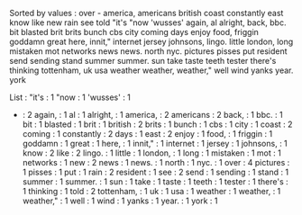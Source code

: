 Sorted by values :
over - america, americans british coast constantly east know like new rain see told "it's "now 'wusses' again, al alright, back, bbc. bit blasted brit brits bunch cbs city coming days enjoy food, friggin goddamn great here, innit," internet jersey johnsons, lingo. little london, long mistaken mot networks news news. north nyc. pictures pisses put resident send sending stand summer summer. sun take taste teeth tester there's thinking tottenham, uk usa weather weather, weather," well wind yanks year. york 

List :
"it's : 1
"now : 1
'wusses' : 1
- : 2
again, : 1
al : 1
alright, : 1
america, : 2
americans : 2
back, : 1
bbc. : 1
bit : 1
blasted : 1
brit : 1
british : 2
brits : 1
bunch : 1
cbs : 1
city : 1
coast : 2
coming : 1
constantly : 2
days : 1
east : 2
enjoy : 1
food, : 1
friggin : 1
goddamn : 1
great : 1
here, : 1
innit," : 1
internet : 1
jersey : 1
johnsons, : 1
know : 2
like : 2
lingo. : 1
little : 1
london, : 1
long : 1
mistaken : 1
mot : 1
networks : 1
new : 2
news : 1
news. : 1
north : 1
nyc. : 1
over : 4
pictures : 1
pisses : 1
put : 1
rain : 2
resident : 1
see : 2
send : 1
sending : 1
stand : 1
summer : 1
summer. : 1
sun : 1
take : 1
taste : 1
teeth : 1
tester : 1
there's : 1
thinking : 1
told : 2
tottenham, : 1
uk : 1
usa : 1
weather : 1
weather, : 1
weather," : 1
well : 1
wind : 1
yanks : 1
year. : 1
york : 1
